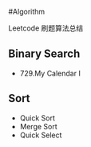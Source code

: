 #Algorithm

Leetcode 刷题算法总结

## Binary Search
- 729.My Calendar I

## Sort
- Quick Sort
- Merge Sort
- Quick Select